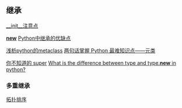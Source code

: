 ## 继承
[__init__注意点](https://www.cnblogs.com/zyxstar2003/archive/2011/03/21/1989954.html)

[__new__](https://blog.csdn.net/four_infinite/article/details/52798919)
[Python中继承的优缺点](https://www.cnblogs.com/zyxstar2003/archive/2011/03/21/1989954.html)

[浅析python的metaclass](http://jianpx.iteye.com/blog/908121)
[两句话掌握 Python 最难知识点——元类
](http://python.jobbole.com/88795/)

[ 你不知道的 super](http://python.jobbole.com/86787/)
[What is the difference between type and type.__new__ in python?](https://stackoverflow.com/questions/2608708/what-is-the-difference-between-type-and-type-new-in-python)


### 多重继承
[拓扑排序](https://kevinguo.me/2018/01/19/python-topological-sorting/)
